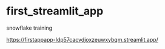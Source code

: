 # first_streamlit_app
snowflake training

https://firstappapp-ldp57cacvdjoxzeuwxybqm.streamlit.app/
